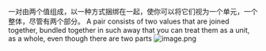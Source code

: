 一对由两个值组成，以一种方式捆绑在一起，使你可以将它们视为一个单元，一个整体，尽管有两个部分。
A pair consists of two values that are joined together, bundled together in such away that you can treat them as a unit, as a whole, even though there are two parts
![image.png](https://cdn.jsdelivr.net/gh/hoo01/image_auto/20250228165850.png)
